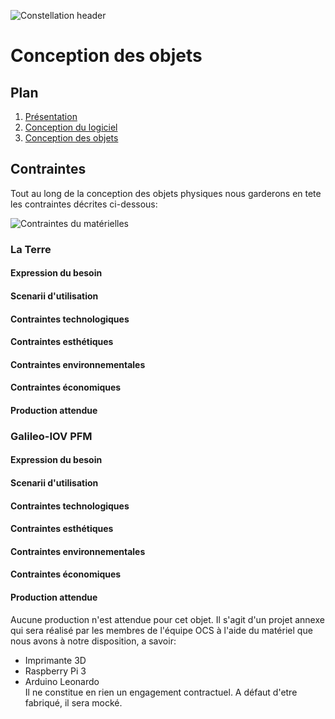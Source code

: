 ![Constellation header](https://github.com/Monierv/OCS/blob/master/Documentation/resources/img/constellation_header.jpg)
# Conception des objets

## Plan

1. [Présentation](https://github.com/Monierv/OCS/blob/master/README.md)
2. [Conception du logiciel](https://github.com/Monierv/OCS/blob/master/Documentation/SOFTWARE.md)
3. [Conception des objets](https://github.com/Monierv/OCS/blob/master/Documentation/MATERIAL.md)

## Contraintes
Tout au long de la conception des objets physiques nous garderons en tete les contraintes décrites ci-dessous:  

![Contraintes du matérielles](https://github.com/Monierv/OCS/blob/master/Documentation/resources/img/contraintes.jpg)


### La Terre
#### Expression du besoin

#### Scenarii d'utilisation

#### Contraintes technologiques

#### Contraintes esthétiques

#### Contraintes environnementales

#### Contraintes économiques

#### Production attendue

### Galileo-IOV PFM
#### Expression du besoin

#### Scenarii d'utilisation

#### Contraintes technologiques

#### Contraintes esthétiques

#### Contraintes environnementales

#### Contraintes économiques

#### Production attendue  
Aucune production n'est attendue pour cet objet. Il s'agit d'un projet annexe qui sera réalisé par les membres de l'équipe OCS à l'aide du matériel que nous avons à notre disposition, a savoir:
* Imprimante 3D
* Raspberry Pi 3
* Arduino Leonardo  
Il ne constitue en rien un engagement contractuel. A défaut d'etre fabriqué, il sera mocké.
